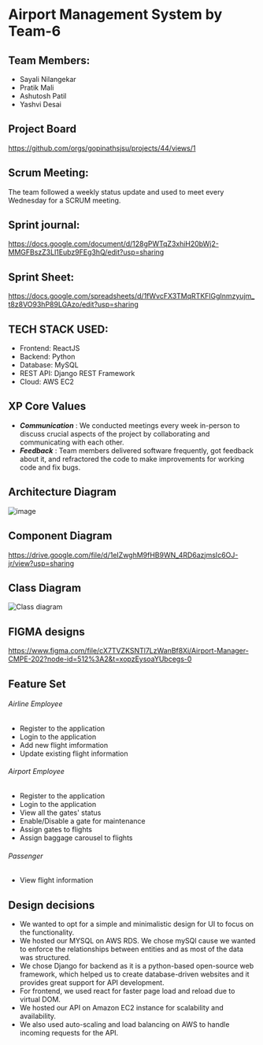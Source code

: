 # Airport Management System by Team-6

## Team Members:

- Sayali Nilangekar 
- Pratik Mali 
- Ashutosh Patil 
- Yashvi Desai 

## Project Board
https://github.com/orgs/gopinathsjsu/projects/44/views/1

## Scrum Meeting:
The team followed a weekly status update and used to meet every Wednesday for a SCRUM meeting.

## Sprint journal:
https://docs.google.com/document/d/128gPWTqZ3xhiH20bWj2-MMGFBszZ3Ll1Eubz9FEg3hQ/edit?usp=sharing

## Sprint Sheet:
https://docs.google.com/spreadsheets/d/1fWvcFX3TMqRTKFlGgInmzyujm_t8z8VO93hP89LGAzo/edit?usp=sharing

## TECH STACK USED:

- Frontend: ReactJS
- Backend: Python 
- Database: MySQL
- REST API: Django REST Framework
- Cloud: AWS EC2

## XP Core Values

- **_Communication_** : We conducted meetings every week in-person to discuss crucial aspects of the project by collaborating and communicating with each other.
- **_Feedback_** : Team members delivered software frequently, got feedback about it, and refractored the code to make improvements for working code and fix bugs.

## Architecture Diagram

![image](https://user-images.githubusercontent.com/52251846/197302864-875ff925-d888-47b9-b1a1-cc4b1f4d2ff9.png)

## Component Diagram
https://drive.google.com/file/d/1eIZwghM9fHB9WN_4RD6azjmsIc6OJ-jr/view?usp=sharing

## Class Diagram
![Class diagram](https://user-images.githubusercontent.com/52251846/205582523-cfd1bc46-0124-44af-a7eb-31c9accd8abe.png)

## FIGMA designs
https://www.figma.com/file/cX7TVZKSNTl7LzWanBf8Xi/Airport-Manager-CMPE-202?node-id=512%3A2&t=xopzEysoaYUbcegs-0

## Feature Set
###### Airline Employee
* Register to the application
* Login to the application
* Add new flight imformation
* Update existing flight information
###### Airport Employee
* Register to the application
* Login to the application
* View all the gates' status
* Enable/Disable a gate for maintenance
* Assign gates to flights
* Assign baggage carousel to flights
###### Passenger
* View flight information

## Design decisions
- We wanted to opt for a simple and minimalistic design for UI to focus on the functionality.
- We hosted our MYSQL on AWS RDS. We chose mySQl cause we wanted to enforce the relationships between entities and as most of the data was structured.
- We chose Django for backend as it is a python-based open-source web framework, which helped us to create database-driven websites and it provides great support for API development.
- For frontend, we used react for faster page load and reload due to virtual DOM.
- We hosted our API on Amazon EC2 instance for scalability and availability.
- We also used auto-scaling and load balancing on AWS to handle incoming requests for the API.

